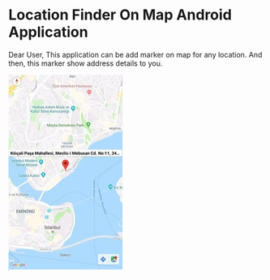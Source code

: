 # Location Finder On Map Android Application

Dear User,
This application can be add marker on map for any location. And then, this marker show address details to you.

![alt text](https://github.com/OkanYuksel/Location_Finder_On_Map_Android_Application/blob/master/Application%20Sceenshot.jpg)
